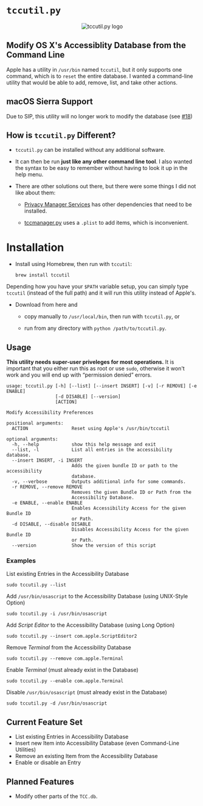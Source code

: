 `tccutil.py`
==========


<p align="center"><img src='http://i2.wp.com/jacobsalmela.com/wp-content/uploads/2014/07/tccutilicon.png?resize=128%2C128' alt='tccutil.py logo'/></p>


## Modify OS X's Accessiblity Database from the Command Line

Apple has a utility in `/usr/bin` named `tccutil`, but it only supports one command, which is to `reset` the entire database.  I wanted a command-line utility that would be able to add, remove, list, and take other actions.

## macOS Sierra Support

Due to SIP, this utility will no longer work to modify the database (see [#18](https://github.com/jacobsalmela/tccutil/issues/18))

## How is `tccutil.py` Different?

+ `tccutil.py` can be installed without any additional software.

+ It can then be run **just like any other command line tool**. I also wanted the syntax to be easy to remember without having to look it up in the help menu.

+ There are other solutions out there, but there were some things I did not like about them:

  + [Privacy Manager Services](https://github.com/univ-of-utah-marriott-library-apple/privacy_services_manager) has other dependencies that need to be installed.

  + [tccmanager.py](https://github.com/timsutton/scripts/blob/master/tccmanager/tccmanager.py) uses a `.plist` to add items, which is inconvenient.


# Installation

+ Install using Homebrew, then run with `tccutil`:

      brew install tccutil

Depending how you have your `$PATH` variable setup, you can simply type `tccutil` (instead of the full path) and it will run this utility instead of Apple's.

+ Download from here and

  + copy manually to `/usr/local/bin`, then run with `tccutil.py`, or

  + run from any directory with `python /path/to/tccutil.py`.


## Usage

**This utility needs super-user priveleges for most operations.** It is important that you either run this as root or use `sudo`, otherwise it won't work and you will end up with “permission denied” errors.

```
usage: tccutil.py [-h] [--list] [--insert INSERT] [-v] [-r REMOVE] [-e ENABLE]
                  [-d DISABLE] [--version]
                  [ACTION]

Modify Accessibility Preferences

positional arguments:
  ACTION                Reset using Apple's /usr/bin/tccutil

optional arguments:
  -h, --help            show this help message and exit
  --list, -l            List all entries in the accessibility database.
  --insert INSERT, -i INSERT
                        Adds the given bundle ID or path to the accessibility
                        database.
  -v, --verbose         Outputs additional info for some commands.
  -r REMOVE, --remove REMOVE
                        Removes the given Bundle ID or Path from the
                        Accessibility Database.
  -e ENABLE, --enable ENABLE
                        Enables Accessibility Access for the given Bundle ID
                        or Path.
  -d DISABLE, --disable DISABLE
                        Disables Accessibility Access for the given Bundle ID
                        or Path.
  --version             Show the version of this script
```


### Examples

List existing Entries in the Accessibility Database

    sudo tccutil.py --list

Add `/usr/bin/osascript` to the Accessibility Database (using UNIX-Style Option)

    sudo tccutil.py -i /usr/bin/osascript

Add *Script Editor* to the Accessibility Database (using Long Option)

    sudo tccutil.py --insert com.apple.ScriptEditor2

Remove *Terminal* from the Accessibility Database

    sudo tccutil.py --remove com.apple.Terminal

Enable *Terminal* (must already exist in the Database)

    sudo tccutil.py --enable com.apple.Terminal

Disable `/usr/bin/osascript` (must already exist in the Database)

    sudo tccutil.py -d /usr/bin/osascript


## Current Feature Set

+ List existing Entries in Accessibility Database
+ Insert new Item into Accessibility Database (even Command-Line Utilities)
+ Remove an existing Item from the Accessibility Database
+ Enable or disable an Entry


## Planned Features

+ Modify other parts of the `TCC.db`.
